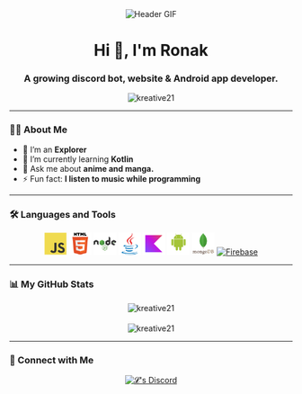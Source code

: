 <div align="center">
  <img src="https://media.giphy.com/media/v1.Y2lkPTc5MGI3NjExYWhkczMyMGx5MnUxa3ZuY2t6dWJyNjF1Z3ZoZnk2dmZodHEwNW9hbSZlcD12MV9pbnRlcm5hbF9naWZfYnlfaWQmY3Q9Zw/ztpMY1t5VYWlO/giphy.gif" alt="Header GIF" width="500"/>
  <h1 align="center">Hi 👋, I'm Ronak</h1>
  <h3 align="center">A growing discord bot, website & Android app developer.</h3>
  <p align="center">
    <img src="https://komarev.com/ghpvc/?username=kreative21&label=Profile%20views&color=0e75b6&style=flat-square" alt="kreative21" />
  </p>
</div>

---

### 🙋‍♂️ About Me

- 🔭 I’m an **Explorer**
- 🌱 I’m currently learning **Kotlin**
- 💬 Ask me about **anime and manga.**
- ⚡ Fun fact: **I listen to music while programming**

---

### 🛠️ Languages and Tools

<p align="center">
  <a href="https://developer.mozilla.org/en-US/docs/Web/JavaScript" target="_blank" rel="noreferrer"><img src="https://raw.githubusercontent.com/devicons/devicon/master/icons/javascript/javascript-original.svg" alt="JavaScript" width="40" height="40"/></a>
    <a href="https://www.w3.org/html/" target="_blank" rel="noreferrer"><img src="https://raw.githubusercontent.com/devicons/devicon/master/icons/html5/html5-original-wordmark.svg" alt="HTML5" width="40" height="40"/></a>
    <a href="https://nodejs.org" target="_blank" rel="noreferrer"><img src="https://raw.githubusercontent.com/devicons/devicon/master/icons/nodejs/nodejs-original-wordmark.svg" alt="Node.js" width="40" height="40"/></a>
    <a href="https://www.java.com" target="_blank" rel="noreferrer"><img src="https://raw.githubusercontent.com/devicons/devicon/master/icons/java/java-original.svg" alt="Java" width="40" height="40"/></a>
    <a href="https://kotlinlang.org" target="_blank" rel="noreferrer"><img src="https://raw.githubusercontent.com/devicons/devicon/master/icons/kotlin/kotlin-original.svg" alt="Kotlin" width="40" height="40"/></a>
    <a href="https://developer.android.com" target="_blank" rel="noreferrer"><img src="https://raw.githubusercontent.com/devicons/devicon/master/icons/android/android-original-wordmark.svg" alt="Android" width="40" height="40"/></a>
    <a href="https://www.mongodb.com/" target="_blank" rel="noreferrer"><img src="https://raw.githubusercontent.com/devicons/devicon/master/icons/mongodb/mongodb-original-wordmark.svg" alt="MongoDB" width="40" height="40"/></a>
    <a href="https://firebase.google.com/" target="_blank" rel="noreferrer"><img src="https://www.vectorlogo.zone/logos/firebase/firebase-icon.svg" alt="Firebase" width="40" height="40"/></a>
</p>

---

### 📊 My GitHub Stats

<p align="center">
  <img align="center" src="https://github-readme-stats.vercel.app/api?username=kreative21&show_icons=true&locale=en&theme=dracula" alt="kreative21" />
  <br/><br/>
  <img align="center" src="https://github-readme-stats.vercel.app/api/top-langs?username=kreative21&show_icons=true&locale=en&layout=compact&theme=dracula" alt="kreative21" />
</p>

---

### 🤝 Connect with Me

<p align="center">
  <a href="https://discord.com/users/781149444615831603" target="_blank"><img align="center" src="https://raw.githubusercontent.com/rahuldkjain/github-profile-readme-generator/master/src/images/icons/Social/discord.svg" alt="𝓛's Discord" height="30" width="40" /></a>
</p>
